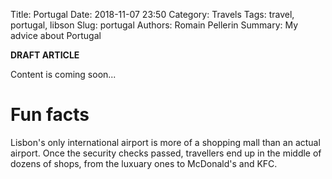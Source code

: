 Title: Portugal
Date: 2018-11-07 23:50
Category: Travels
Tags: travel, portugal, libson
Slug: portugal
Authors: Romain Pellerin
Summary: My advice about Portugal

**DRAFT ARTICLE**

Content is coming soon...

# Fun facts

Lisbon's only international airport is more of a shopping mall than an actual airport. Once the security checks passed, travellers end up in the middle of dozens of shops, from the luxuary ones to McDonald's and KFC.
